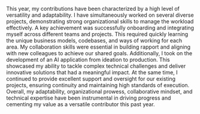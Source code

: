 
This year, my contributions have been characterized by a high level of versatility and adaptability. I have simultaneously worked on several diverse projects, demonstrating strong organizational skills to manage the workload effectively.
A key achievement was successfully onboarding and integrating myself across different teams and projects. This required quickly learning the unique business models, codebases, and ways of working for each area. My collaboration skills were essential in building rapport and aligning with new colleagues to achieve our shared goals.
Additionally, I took on the development of an AI application from ideation to production. This showcased my ability to tackle complex technical challenges and deliver innovative solutions that had a meaningful impact.
At the same time, I continued to provide excellent support and oversight for our existing projects, ensuring continuity and maintaining high standards of execution.
Overall, my adaptability, organizational prowess, collaborative mindset, and technical expertise have been instrumental in driving progress and cementing my value as a versatile contributor this past year.
